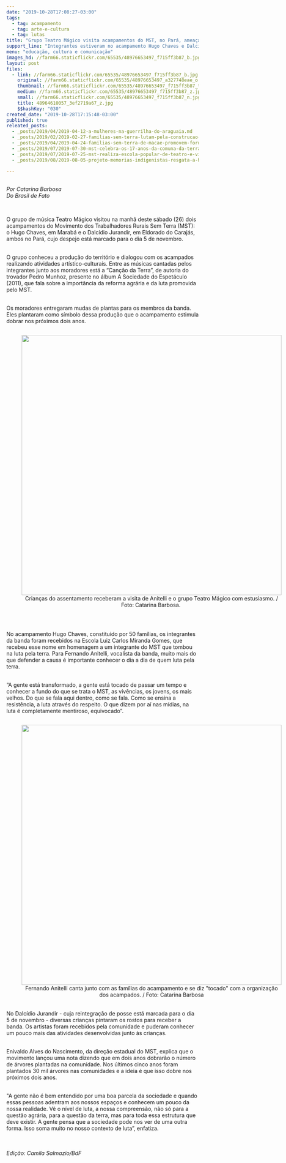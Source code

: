 ```yaml
---
date: "2019-10-28T17:08:27-03:00"
tags:
  - tag: acampamento
  - tag: arte-e-cultura
  - tag: lutas
title: "Grupo Teatro Mágico visita acampamentos do MST, no Pará, ameaçados de despejo\n"
support_line: "Integrantes estiveram no acampamento Hugo Chaves e Dalcídio Jurandir, cujo despejo está marcado para o dia 5 de novembro\n"
menu: "educação, cultura e comunicação"
images_hd: //farm66.staticflickr.com/65535/48976653497_f715ff3b87_b.jpg
layout: post
files:
  - link: //farm66.staticflickr.com/65535/48976653497_f715ff3b87_b.jpg
    original: //farm66.staticflickr.com/65535/48976653497_a327748eae_o.jpg
    thumbnail: //farm66.staticflickr.com/65535/48976653497_f715ff3b87_t.jpg
    medium: //farm66.staticflickr.com/65535/48976653497_f715ff3b87_z.jpg
    small: //farm66.staticflickr.com/65535/48976653497_f715ff3b87_n.jpg
    title: 48964610057_3ef2719a67_z.jpg
    $$hashKey: "030"
created_date: "2019-10-28T17:15:48-03:00"
published: true
releated_posts:
  - _posts/2019/04/2019-04-12-a-mulheres-na-guerrilha-do-araguaia.md
  - _posts/2019/02/2019-02-27-familias-sem-terra-lutam-pela-construcao-de-unidade-pedagogica-em-macae.md
  - _posts/2019/04/2019-04-24-familias-sem-terra-de-macae-promovem-forum-municipal-de-agroecologia.md
  - _posts/2019/07/2019-07-30-mst-celebra-os-17-anos-da-comuna-da-terra-irma-alberta.md
  - _posts/2019/07/2019-07-25-mst-realiza-escola-popular-de-teatro-e-video-de-sao-paulo.md
  - _posts/2019/08/2019-08-05-projeto-memorias-indigenistas-resgata-a-historia-da-resistencia-indigena-no-ne.md

---
```

<p><br />
<em>Por Catarina Barbosa<br />
Do Brasil de Fato&nbsp;</em></p>

<p>&nbsp;</p>

<p>O grupo de m&uacute;sica Teatro M&aacute;gico visitou na manh&atilde; deste s&aacute;bado (26)&nbsp;dois acampamentos do Movimento dos Trabalhadores Rurais Sem Terra (MST): o Hugo Chaves, em Marab&aacute; e o Dalc&iacute;dio Jurandir, em Eldorado do Caraj&aacute;s, ambos no Par&aacute;, cujo despejo est&aacute; marcado para o dia 5 de novembro.</p>

<p><br />
O grupo conheceu a produ&ccedil;&atilde;o do territ&oacute;rio e dialogou com os acampados realizando atividades art&iacute;stico-culturais. Entre as m&uacute;sicas cantadas pelos integrantes junto aos moradores est&aacute; a &ldquo;Can&ccedil;&atilde;o da Terra&rdquo;, de autoria do trovador Pedro Munhoz, presente no &aacute;lbum A Sociedade do Espet&aacute;culo (2011), que fala sobre a import&acirc;ncia da reforma agr&aacute;ria e da luta promovida pelo MST.</p>

<p><br />
Os moradores entregaram mudas de plantas para os membros da banda. Eles plantaram como s&iacute;mbolo dessa produ&ccedil;&atilde;o que o acampamento estimula dobrar nos pr&oacute;ximos dois anos.</p>

<div style="text-align:center">
<figure class="image" style="display:inline-block"><img alt="" height="525" src="https://farm66.staticflickr.com/65535/48964837037_d4748c2663_o.jpg" style="box-sizing: border-box; margin: 0px; padding: 0px; border: 0px; font: inherit; vertical-align: baseline; height: inherit; width: 680px;" width="700" />
<figcaption>Crian&ccedil;as do assentamento receberam a visita de Anitelli e o grupo Teatro M&aacute;gico com estusiasmo. / Foto: Catarina Barbosa.&nbsp;<br />
</figcaption>
</figure>
</div>

<p>&nbsp;</p>

<p>No acampamento Hugo Chaves, constitu&iacute;do por 50 fam&iacute;lias, os integrantes da banda foram recebidos na Escola Luiz Carlos Miranda Gomes, que recebeu esse nome em homenagem a um integrante do MST que tombou na luta pela terra. Para Fernando Anitelli, vocalista da banda, muito mais do que defender a causa &eacute; importante conhecer o dia a dia de quem luta pela terra.</p>

<p><br />
&ldquo;A gente est&aacute; transformado, a gente est&aacute; tocado de passar um tempo e conhecer a fundo do que se trata o MST, as viv&ecirc;ncias, os jovens, os mais velhos. Do que se fala aqui dentro, como se fala. Como se ensina a resist&ecirc;ncia, a luta atrav&eacute;s do respeito. O que dizem por a&iacute; nas m&iacute;dias, na luta &eacute; completamente mentiroso, equivocado&rdquo;.</p>

<div style="text-align:center">
<figure class="image" style="display:inline-block"><img alt="" height="525" src="https://farm66.staticflickr.com/65535/48964668647_7ae4da9118_o.jpg" style="box-sizing: border-box; margin: 0px; padding: 0px; border: 0px; font: inherit; vertical-align: baseline; height: inherit; width: 680px;" width="700" />
<figcaption>Fernando Anitelli canta junto com as fam&iacute;lias do acampamento e se diz &quot;tocado&quot; com a organiza&ccedil;&atilde;o dos acampados. / Foto: Catarina Barbosa<br />
</figcaption>
</figure>
</div>

<p class="ckeditor-img-caption" style="box-sizing: border-box; margin: -20px 0px 20px; padding: 0px; border: 0px; font-variant-numeric: normal; font-variant-east-asian: normal; font-stretch: normal; font-size: 1rem; line-height: normal; font-family: Merriweather, &quot;Times New Roman&quot;; vertical-align: baseline; word-spacing: 2px; color: rgb(102, 102, 102); text-align: right;">&nbsp;</p>

<p>No Dalc&iacute;dio Jurandir - cuja reintegra&ccedil;&atilde;o de posse est&aacute; marcada para o dia 5 de novembro - diversas crian&ccedil;as pintaram os rostos para receber a banda. Os artistas foram recebidos pela comunidade e puderam conhecer um pouco mais das atividades desenvolvidas junto &agrave;s crian&ccedil;as.</p>

<p><br />
Enivaldo Alves do Nascimento, da dire&ccedil;&atilde;o estadual do MST, explica que o movimento lan&ccedil;ou uma nota dizendo que em dois anos dobrar&atilde;o o n&uacute;mero de &aacute;rvores plantadas na comunidade. Nos &uacute;ltimos cinco anos foram plantados 30 mil &aacute;rvores nas&nbsp;comunidades e a ideia &eacute; que isso dobre nos pr&oacute;ximos dois anos.</p>

<p><br />
&quot;A gente n&atilde;o &eacute; bem entendido por uma boa parcela da sociedade e quando essas pessoas adentram aos nossos espa&ccedil;os e conhecem um pouco da nossa realidade. V&ecirc; o n&iacute;vel de luta, a nossa compreens&atilde;o, n&atilde;o s&oacute; para a quest&atilde;o agr&aacute;ria, para a quest&atilde;o da terra, mas para toda essa estrutura que deve existir. A gente pensa que a sociedade pode nos ver de uma outra forma. Isso soma muito no nosso contexto de luta&rdquo;, enfatiza.&nbsp;</p>

<p><br />
<br />
<em>Edi&ccedil;&atilde;o: Camila Salmazio/BdF</em></p>

